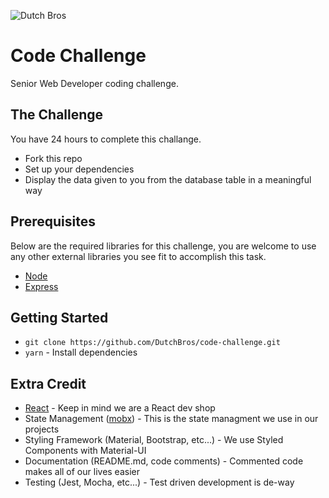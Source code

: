 ![Dutch Bros](https://files.dutchbros.com/StaticImages/Dutch_Bros_Logo.png)

# Code Challenge
Senior Web Developer coding challenge.

## The Challenge
You have 24 hours to complete this challange.

- Fork this repo 
- Set up your dependencies
- Display the data given to you from the database table in a meaningful way

## Prerequisites
Below are the required libraries for this challenge, you are welcome to use any other external libraries you see fit to accomplish this task.

* [Node](https://nodejs.org/en/)
* [Express](https://expressjs.com/)

## Getting Started

* `git clone https://github.com/DutchBros/code-challenge.git`
* `yarn` - Install dependencies

## Extra Credit

* [React](https://reactjs.org/) - Keep in mind we are a React dev shop
* State Management ([mobx](https://github.com/mobxjs/mobx)) - This is the state managment we use in our projects
* Styling Framework (Material, Bootstrap, etc...) - We use Styled Components with Material-UI
* Documentation (README.md, code comments) - Commented code makes all of our lives easier
* Testing (Jest, Mocha, etc...) - Test driven development is de-way
